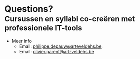 Questions?<br><small>Cursussen en syllabi co-creëren met professionele IT-tools </small>
===============================================================================================

- Meer info
  - Email: philippe.depauw@arteveldehs.be,
  - Email: olivier.parent@arteveldehs.be
